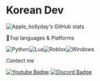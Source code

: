 # Korean Dev

![Apple_hollyday's GitHub stats](https://github-readme-stats.vercel.app/api?username=Applehollyday7&show_icons=true&theme=radical)

💪Top languages &  Platforms

<img alt="Python" src ="https://img.shields.io/badge/Python-3776AB.svg?&style=for-the-badge&logo=Python&logoColor=white"/><img alt="Lua" src ="https://img.shields.io/badge/Lua-2C2D72.svg?&style=for-the-badge&logo=Python&logoColor=white"/><img alt="Roblox" src ="https://img.shields.io/badge/Roblox-000000.svg?&style=for-the-badge&logo=Python&logoColor=white"/><img alt="Windows" src ="https://img.shields.io/badge/Windows-0078D6.svg?&style=for-the-badge&logo=Python&logoColor=white"/>

Contect me

 [![Youtube Badge](https://img.shields.io/badge/Youtube-ff0000?style=flat-square&logo=youtube&link=https://www.youtube.com/c/kyleschool)](https://www.youtube.com/channel/UCZuNMHH-wOcZzGLHQhlWChw)
  [![Discord Badge](https://camo.githubusercontent.com/de004648fd4efd487d893c89845b6a1c7438d12fd8594b5fd97718847433afe4/68747470733a2f2f696d672e736869656c64732e696f2f62616467652f2d446973636f72642d626c75653f7374796c653d726f756e642d737175617265266c6f676f3d646973636f7264266c696e6b3d68747470733a2f2f646973636f72642e67672f64767965363536713755)](https://www.youtube.com/channel/UCZuNMHH-wOcZzGLHQhlWChw)
